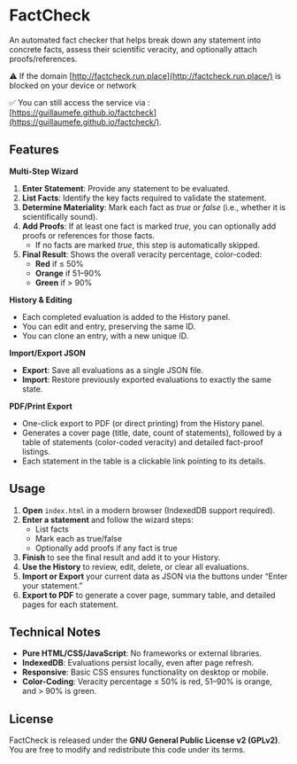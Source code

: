 # FactCheck

An automated fact checker that helps break down any statement into concrete facts, assess their scientific veracity, and optionally attach proofs/references.

⚠️ If the domain [http://factcheck.run.place](http://factcheck.run.place/) is blocked on your device or network

✅ You can still access the service via : [https://guillaumefe.github.io/factcheck](https://guillaumefe.github.io/factcheck/).

## Features

**Multi-Step Wizard**  
  1. **Enter Statement**: Provide any statement to be evaluated.  
  2. **List Facts**: Identify the key facts required to validate the statement.  
  3. **Determine Materiality**: Mark each fact as *true* or *false* (i.e., whether it is scientifically sound).  
  4. **Add Proofs**: If at least one fact is marked *true*, you can optionally add proofs or references for those facts.  
     - If no facts are marked *true*, this step is automatically skipped.  
  5. **Final Result**: Shows the overall veracity percentage, color-coded:
     - **Red** if ≤ 50%
     - **Orange** if 51–90%
     - **Green** if > 90%

**History & Editing**  
  - Each completed evaluation is added to the History panel. 
  - You can edit and entry, preserving the same ID.
  - You can clone an entry, with a new unique ID.

**Import/Export JSON**  
  - **Export**: Save all evaluations as a single JSON file.  
  - **Import**: Restore previously exported evaluations to exactly the same state.

**PDF/Print Export**  
  - One-click export to PDF (or direct printing) from the History panel.  
  - Generates a cover page (title, date, count of statements), followed by a table of statements (color-coded veracity) and detailed fact-proof listings.  
  - Each statement in the table is a clickable link pointing to its details.

## Usage
1. **Open** `index.html` in a modern browser (IndexedDB support required).  
2. **Enter a statement** and follow the wizard steps:  
   - List facts  
   - Mark each as true/false  
   - Optionally add proofs if any fact is true  
3. **Finish** to see the final result and add it to your History.  
4. **Use the History** to review, edit, delete, or clear all evaluations.  
5. **Import or Export** your current data as JSON via the buttons under “Enter your statement.”  
6. **Export to PDF** to generate a cover page, summary table, and detailed pages for each statement.

## Technical Notes

- **Pure HTML/CSS/JavaScript**: No frameworks or external libraries.  
- **IndexedDB**: Evaluations persist locally, even after page refresh.  
- **Responsive**: Basic CSS ensures functionality on desktop or mobile.  
- **Color-Coding**: Veracity percentage ≤ 50% is red, 51–90% is orange, and > 90% is green.

## License

FactCheck is released under the **GNU General Public License v2 (GPLv2)**.  
You are free to modify and redistribute this code under its terms.
